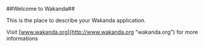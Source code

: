 ##Welcome to Wakanda##

This is the place to describe your Wakanda application.

Visit [www.wakanda.org](http://www.wakanda.org "wakanda.org") for more informations